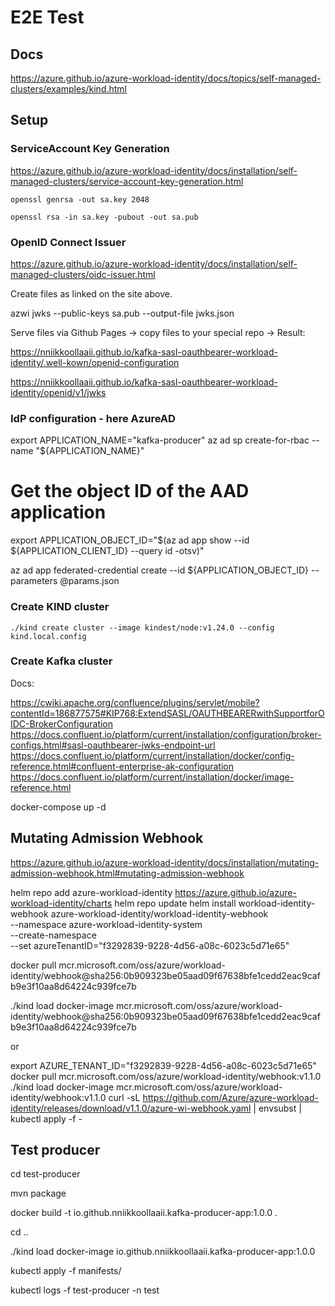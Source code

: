 # E2E Test

## Docs

https://azure.github.io/azure-workload-identity/docs/topics/self-managed-clusters/examples/kind.html


## Setup

### ServiceAccount Key Generation

https://azure.github.io/azure-workload-identity/docs/installation/self-managed-clusters/service-account-key-generation.html

    openssl genrsa -out sa.key 2048

    openssl rsa -in sa.key -pubout -out sa.pub

### OpenID Connect Issuer

https://azure.github.io/azure-workload-identity/docs/installation/self-managed-clusters/oidc-issuer.html

Create files as linked on the site above.

  azwi jwks --public-keys sa.pub --output-file jwks.json

Serve files via Github Pages -> copy files to your special <username> repo -> Result:

https://nniikkoollaaii.github.io/kafka-sasl-oauthbearer-workload-identity/.well-kown/openid-configuration

https://nniikkoollaaii.github.io/kafka-sasl-oauthbearer-workload-identity/openid/v1/jwks



### IdP configuration - here AzureAD

  export APPLICATION_NAME="kafka-producer"
  az ad sp create-for-rbac --name "${APPLICATION_NAME}"

  # Get the object ID of the AAD application
  export APPLICATION_OBJECT_ID="$(az ad app show --id ${APPLICATION_CLIENT_ID} --query id -otsv)"

  az ad app federated-credential create --id ${APPLICATION_OBJECT_ID} --parameters @params.json


### Create KIND cluster

```
./kind create cluster --image kindest/node:v1.24.0 --config kind.local.config
```


### Create Kafka cluster

Docs:

https://cwiki.apache.org/confluence/plugins/servlet/mobile?contentId=186877575#KIP768:ExtendSASL/OAUTHBEARERwithSupportforOIDC-BrokerConfiguration
https://docs.confluent.io/platform/current/installation/configuration/broker-configs.html#sasl-oauthbearer-jwks-endpoint-url
https://docs.confluent.io/platform/current/installation/docker/config-reference.html#confluent-enterprise-ak-configuration
https://docs.confluent.io/platform/current/installation/docker/image-reference.html


  docker-compose up -d


## Mutating Admission Webhook

https://azure.github.io/azure-workload-identity/docs/installation/mutating-admission-webhook.html#mutating-admission-webhook


  helm repo add azure-workload-identity https://azure.github.io/azure-workload-identity/charts
  helm repo update
  helm install workload-identity-webhook azure-workload-identity/workload-identity-webhook \
    --namespace azure-workload-identity-system \
    --create-namespace \
    --set azureTenantID="f3292839-9228-4d56-a08c-6023c5d71e65"

  docker pull mcr.microsoft.com/oss/azure/workload-identity/webhook@sha256:0b909323be05aad09f67638bfe1cedd2eac9cafb9e3f10aa8d64224c939fce7b
  
  ./kind load docker-image mcr.microsoft.com/oss/azure/workload-identity/webhook@sha256:0b909323be05aad09f67638bfe1cedd2eac9cafb9e3f10aa8d64224c939fce7b


or

  export AZURE_TENANT_ID="f3292839-9228-4d56-a08c-6023c5d71e65"
  docker pull mcr.microsoft.com/oss/azure/workload-identity/webhook:v1.1.0
  ./kind load docker-image mcr.microsoft.com/oss/azure/workload-identity/webhook:v1.1.0
  curl -sL https://github.com/Azure/azure-workload-identity/releases/download/v1.1.0/azure-wi-webhook.yaml | envsubst | kubectl apply -f -


## Test producer

  cd test-producer

  mvn package

  docker build -t io.github.nniikkoollaaii.kafka-producer-app:1.0.0 .

  cd ..

  ./kind load docker-image io.github.nniikkoollaaii.kafka-producer-app:1.0.0

  kubectl apply -f manifests/

  kubectl logs -f test-producer -n test